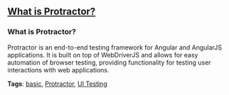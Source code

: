 ## [What is Protractor?](#what-is-protractor)

### What is Protractor?

Protractor is an end-to-end testing framework for Angular and AngularJS applications. It is built on top of WebDriverJS and allows for easy automation of browser testing, providing functionality for testing user interactions with web applications.

**Tags**: [basic](./level/basic), [Protractor](./theme/protractor), [UI Testing](./theme/ui_testing)


